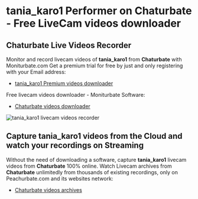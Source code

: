 # tania_karo1 Performer on Chaturbate - Free LiveCam videos downloader

## Chaturbate Live Videos Recorder

Monitor and record livecam videos of **tania_karo1** from **Chaturbate** with Moniturbate.com
Get a premium trial for free by just and only registering with your Email address:
* [tania_karo1 Premium videos downloader](https://moniturbate.com/request-demo-licence-key.html)

Free livecam videos downloader - Moniturbate Software:
* [Chaturbate videos downloader](https://moniturbate.com/moniturbate-download-software.html)

![tania_karo1 livecam videos recorder](https://peachurnet.com/templates/moniturbate-software.png)


## Capture tania_karo1 videos from the Cloud and watch your recordings on Streaming

Without the need of downloading a software, capture **tania_karo1** livecam videos from **Chaturbate** 100% online.
Watch Livecam archives from **Chaturbate** unlimitedly from thousands of existing recordings, only on Peachurbate.com and its websites network:
* [Chaturbate videos archives](https://peachurnet.com/)